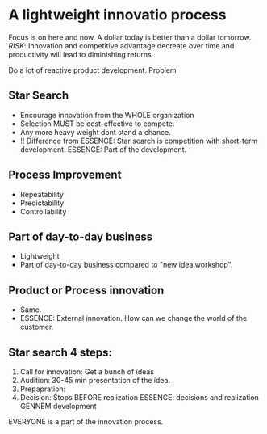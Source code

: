 # A lightweight innovatio process
Focus is on here and now. A dollar today is better than a dollar tomorrow.
*RISK*: Innovation and competitive advantage decreate over time and productivity will lead to diminishing returns.

Do a lot of reactive product development.
Problem 


## Star Search
* Encourage innovation from the WHOLE organization
* Selection MUST be cost-effective to compete.
* Any more heavy weight dont stand a chance.
* !! Difference from ESSENCE: Star search is competition with short-term development. ESSENCE: Part of the development.

## Process Improvement
* Repeatability
* Predictability
* Controllability

## Part of day-to-day business
* Lightweight
* Part of day-to-day business compared to "new idea workshop".

## Product or Process innovation
* Same.
* ESSENCE: External innovation. How can we change the world of the customer.

## Star search 4 steps:
1. Call for innovation: Get a bunch of ideas
2. Audition: 30-45 min presentation of the idea.
3. Prepapration: 
4. Decision: 
Stops BEFORE realization
ESSENCE: decisions and realization GENNEM development

EVERYONE is a part of the innovation process.
